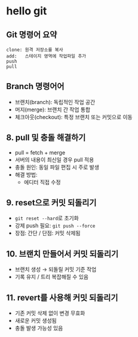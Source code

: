 # hello git

## Git 명령어 요약

    clone: 원격 저장소를 복사
    add:   스테이지 영역에 작업파일 추가
    push
    pull


## Branch 명령어어
- 브랜치(branch): 독립적인 작업 공간
- 머지(merge): 브랜치 간 작업 통합
- 체크아웃(checkout): 특정 브랜치 또는 커밋으로 이동

## 8. pull 및 충돌 해결하기 

- pull = fetch + merge
- 서버의 내용이 최신일 경우 pull 적용
- 충돌 원인: 동일 파일 편집 시 주로 발생
- 해결 방법:
    - 에디터 직접 수정
   
## 9. reset으로 커밋 되돌리기

- `git reset --hard`로 초기화
- 강제 push 필요: `git push --force`
- 장점: 간단 / 단점: 커밋 삭제됨

## 10. 브랜치 만들어서 커밋 되돌리기

- 브랜치 생성 → 되돌릴 커밋 기준 작업
- 기록 유지 / 트리 복잡해질 수 있음

## 11. revert를 사용해 커밋 되돌리기

- 기존 커밋 삭제 없이 변경 무효화
- 새로운 커밋 생성됨
- 충돌 발생 가능성 있음